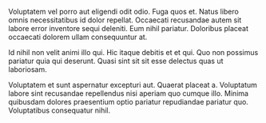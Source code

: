 Voluptatem vel porro aut eligendi odit odio. Fuga quos et. Natus libero omnis necessitatibus id dolor repellat. Occaecati recusandae autem sit labore error inventore sequi deleniti. Eum nihil pariatur. Doloribus placeat occaecati dolorem ullam consequuntur at.
 Id nihil non velit animi illo qui. Hic itaque debitis et et qui. Quo non possimus pariatur quia qui deserunt. Quasi sint sit sit esse delectus quas ut laboriosam.
 Voluptatem et sunt aspernatur excepturi aut. Quaerat placeat a. Voluptatum labore sint recusandae repellendus nisi aperiam quo cumque illo. Minima quibusdam dolores praesentium optio pariatur repudiandae pariatur quo. Voluptatibus consequatur nihil.